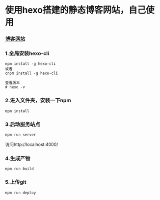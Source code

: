 # 使用hexo搭建的静态博客网站，自己使用

### [博客网站](https://peacejj.github.io/)


### 1.全局安装hexo-cli
```
npm install -g hexo-cli
或者
cnpm install -g hexo-cli

查看版本
# hexo -v 

```

### 2.进入文件夹，安装一下npm
```
npm install 
```
### 3.启动服务站点
```
npm run server
```

访问http://localhost:4000/

### 4.生成产物
```
npm run build 
```

### 5.上传git
```
npm run deploy 
```